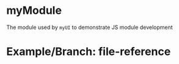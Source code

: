 # myModule

The module used by `myUI` to demonstrate JS module development

# Example/Branch: file-reference